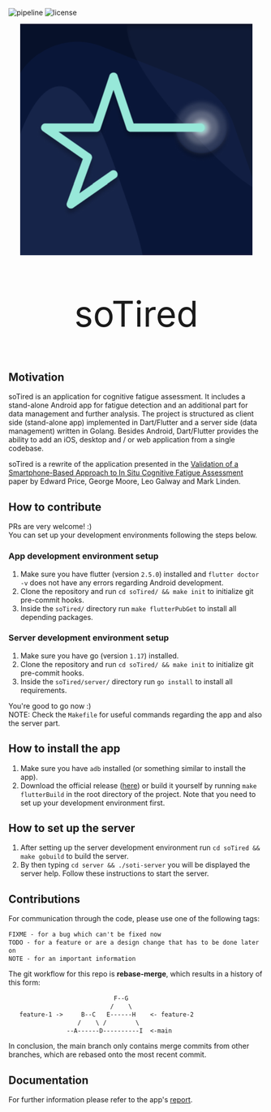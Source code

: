 ![pipeline](https://github.com/teamulster2/soTired/actions/workflows/main.yml/badge.svg)
![license](https://img.shields.io/github/license/teamulster2/soTired)

<div align="center">
  <img src="./app/icon/icon.png">
  <p style="font-size:70px;">
    soTired
  </p>
</div>

## Motivation
soTired is an application for cognitive fatigue assessment.
It includes a stand-alone Android app for fatigue detection and an additional part for data 
management and further analysis. The project is structured as client side (stand-alone app) 
implemented in Dart/Flutter and a server side (data management) written in Golang.
Besides Android, Dart/Flutter provides the ability to add an iOS, desktop and / or web application 
from a single codebase.

soTired is a rewrite of the application presented in the 
[Validation of a Smartphone-Based Approach to In Situ Cognitive Fatigue Assessment](https://mhealth.jmir.org/2017/8/e125) 
paper by Edward Price, George Moore, Leo Galway and Mark Linden.

## How to contribute
PRs are very welcome! :)  
You can set up your development environments following the steps below.

### App development environment setup
1. Make sure you have flutter (version `2.5.0`) installed and `flutter doctor -v` does not have any 
errors regarding Android development.
1. Clone the repository and run `cd soTired/ && make init` to initialize git pre-commit hooks.
1. Inside the `soTired/` directory run `make flutterPubGet` to install all depending packages.

### Server development environment setup
1. Make sure you have go (version `1.17`) installed.
1. Clone the repository and run `cd soTired/ && make init` to initialize git pre-commit hooks.
1. Inside the `soTired/server/` directory run `go install` to install all requirements.

You're good to go now :)  
NOTE: Check the `Makefile` for useful commands regarding the app and also the server part.

## How to install the app
1. Make sure you have `adb` installed (or something similar to install the app).
1. Download the official release ([here](https://github.com/teamulster2/soTired/releases)) or build 
it yourself by running `make flutterBuild` in the root directory of the project. Note that you need to 
set up your development environment first.

## How to set up the server
1. After setting up the server development environment run `cd soTired && make gobuild` to build the 
server.
1. By then typing `cd server && ./soti-server` you will be displayed the server help. Follow these 
instructions to start the server.

## Contributions
For communication through the code, please use one of the following tags:
```
FIXME - for a bug which can't be fixed now
TODO - for a feature or are a design change that has to be done later on
NOTE - for an important information
```

The git workflow for this repo is **rebase-merge**, which results in a history of this form:

```
                             F--G
                            /    \
   feature-1 ->     B--C   E------H    <- feature-2
                   /    \ /        \
                --A------D----------I  <-main

```
In conclusion, the main branch only contains merge commits from other branches,
which are rebased onto the most recent commit.

## Documentation
For further information please refer to the app's [report](https://github.com/teamulster2/report).
